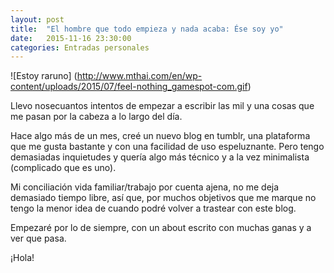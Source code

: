 ```yaml
---
layout: post
title:  "El hombre que todo empieza y nada acaba: Ése soy yo"
date:   2015-11-16 23:30:00
categories: Entradas personales
---
```


![Estoy raruno]
(http://www.mthai.com/en/wp-content/uploads/2015/07/feel-nothing_gamespot-com.gif)

Llevo nosecuantos intentos de empezar a escribir las mil y una cosas que me pasan por la cabeza a lo largo del día.

Hace algo más de un mes, creé un nuevo blog en tumblr, una plataforma que me gusta bastante y con una facilidad de uso espeluznante. Pero tengo demasiadas inquietudes y quería algo más técnico y a la vez minimalista (complicado que es uno).

Mi conciliación vida familiar/trabajo por cuenta ajena, no me deja demasiado tiempo libre, así que, por muchos objetivos que me marque no tengo la menor idea de cuando podré volver a trastear con este blog.

Empezaré por lo de siempre, con un about escrito con muchas ganas y a ver que pasa.

¡Hola!

